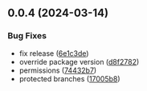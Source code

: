 ## 0.0.4 (2024-03-14)


### Bug Fixes

* fix release ([6e1c3de](https://github.com/enpfeff/nestjs-eventstoredb/commit/6e1c3de2ef55e62d14366fe506a92364f599e0a0))
* override package version ([d8f2782](https://github.com/enpfeff/nestjs-eventstoredb/commit/d8f2782e55d3c3e1d7ad19fa4e613317595e6709))
* permissions ([74432b7](https://github.com/enpfeff/nestjs-eventstoredb/commit/74432b7aac566fd82cca32161cc50b31bf109a9f))
* protected branches ([17005b8](https://github.com/enpfeff/nestjs-eventstoredb/commit/17005b8d4f07110743f56b72ee1ce284a29fb65f))



